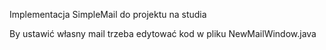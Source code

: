 Implementacja SimpleMail do projektu na studia

By ustawić własny mail trzeba edytować kod w pliku NewMailWindow.java
